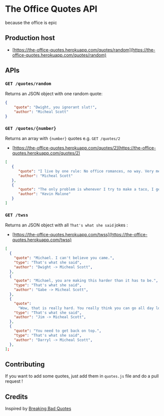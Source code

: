 # The Office Quotes API

because the office is epic

## Production host

- [https://the-office-quotes.herokuapp.com/quotes/random](https://the-office-quotes.herokuapp.com/quotes/random)

## APIs

### `GET /quotes/random`

Returns an JSON object with one random quote:

```json
{
    "quote": "Dwight, you ignorant slut!",
    "author": "Micheal Scott"
}
```

### `GET /quotes/{number}`

Returns an array with `{number}` quotes e.g. `GET /quotes/2`

- [https://the-office-quotes.herokuapp.com/quotes/2](https://the-office-quotes.herokuapp.com/quotes/2)

```json
[
   {
      "quote": "I live by one rule: No office romances, no way. Very messy, inappropriate…no. But, I live by another rule: Just do it…Nike.",
      "author": "Micheal Scott"
   },
   {
      "quote": "The only problem is whenever I try to make a taco, I get too excited and crush it.",
      "author": "Kevin Malone"
   }
]
```

### `GET /twss`

Returns an JSON object with all `That's what she said` jokes :

- [https://the-office-quotes.herokuapp.com/twss](https://the-office-quotes.herokuapp.com/twss)

```json
[
  {
    "quote": "Michael. I can't believe you came.",
    "type": "That's what she said",
    "author": "Dwight -> Micheal Scott",
  },
  {
    "quote": "Michael, you are making this harder than it has to be.",
    "type": "That's what she said",
    "author": "Gabe -> Micheal Scott",
  },
  {
    "quote":
      "Wow, that is really hard. You really think you can go all day long? Well, you always left me satisfied and smiling, so-",
    "type": "That's what she said",
    "author": "Jim -> Micheal Scott",
  },
  {
    "quote": "You need to get back on top.",
    "type": "That's what she said",
    "author": "Darryl -> Micheal Scott",
  },
];
```

## Contributing

If you want to add some quotes, just add them in `quotes.js` file and do a pull request !

## Credits
Inspired by [Breaking Bad Quotes](https://github.com/shevabam/breaking-bad-quotes)